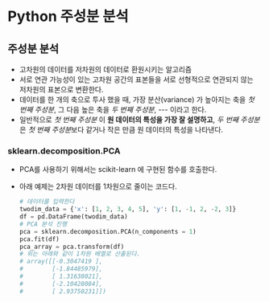 # Python 주성분 분석

## 주성분 분석
- 고차원의 데이터를 저차원의 데이터로 환원시키는 알고리즘
- 서로 연관 가능성이 있는 고차원 공간의 표본들을 서로 선형적으로 연관되지 않는 저차원의 표본으로 변환한다.
- 데이터를 한 개의 축으로 투사 했을 때, 가장 분산(variance) 가 높아지는 축을 *첫 번째 주성분*, 그 다음 높은 축을 *두 번째 주성분*, --- 이라고 한다.
- 일반적으로 *첫 번째 주성분* 이 **원 데이터의 특성을 가장 잘 설명하고**, *두 번째 주성분*은 *첫 번째 주성분*보다 같거나 작은 만큼 원 데이터의 특성을 나타낸다.

### sklearn.decomposition.PCA
- PCA를 사용하기 위해서는 scikit-learn 에 구현된 함수를 호출한다.
- 아래 예제는 2차원 데이터를 1차원으로 줄이는 코드다.

  ``` python
  # 데이터를 입력한다
  twodim_data = {'x': [1, 2, 3, 4, 5], 'y': [1, -1, 2, -2, 3]}
  df = pd.DataFrame(twodim_data)
  # PCA 분석 진행
  pca = sklearn.decomposition.PCA(n_components = 1)
  pca.fit(df)
  pca_array = pca.transform(df)
  # 위는 아래와 같이 1차원 배열로 산출된다.
  # array([[-0.3047419 ],
  #        [-1.84485979],
  #        [ 1.31638021],
  #        [-2.10428084],
  #        [ 2.93750231]])
  ```

